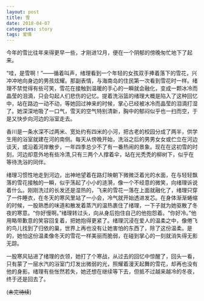 ```yaml
---
layout: post
title: 雪
date: 2018-04-07
categories: story
tags: 爱情
---
```


今年的雪比往年来得更早一些，才刚进12月，便在一个阴郁的傍晚匆忙地下了起来。

“哇，是雪啊！”——循着叫声，绪理看到一个年轻的女孩双手捧着落下的雪花，兴冲冲地向身边的男孩炫耀。那副表情，与海南岛的住民第一次看到雪花时一样。绪理不禁觉得有些可笑，雪花在接触到温暖的手心的一瞬就会融化，变成一颗冰冷而晶莹的泪滴，只会勾起人们悲伤的记忆。提着洗浴篮的绪理大概是陷入了这种回忆中，站在路边一动不动，等她回过神来的时候，掌心已经被冰冷而晶莹的泪滴打湿了。她深深地吸了一口气，雪天的空气特别清新，胸中的郁闷似乎也一扫而空，于是又快步向河边的浴室走去。

香川是一条水深不过两米、宽处约有四米的小河，把古老的校园分成了两半，供学生用的浴室就建在河的南侧。每天从傍晚开始，洗浴之后的男男女女或伫立在河边谈天，或沿着河岸散步，一年四季总少不了有一番热闹的景象。现在在这初雪的时刻，河边却意外地有些冷清,只有三两个人撑着伞，站在光秃秃的柳树下，似乎在等待洗浴的同伴。

绪理习惯性地走到河边，出神地望着在路灯映朝下微微泛着光的水面，在与轻轻飘落的雪花接触的一瞬，似乎荡起了小小的涟漪，像一个不经意的微笑，向绪理诉说着什么。刚刚洗过的长发还是湿热的，飞来的雪花一落在上面就融化了，绪理只穿了一件睡衣，在冬天的寒风里站了一小会，冷气就开始透进发芯。在身体渐渐蜷缩的时候，一股熟悉的味道和散发着蒸汽的温热裹住了绪理，一下子就为她驱散了冬夜的寒意。“你好慢啊。”绪理转过头，向从身后抱住自己的他抱怨着。“你好冷。”他用略带歉意的笑容回复着，把她抱得更紧了。绪理沉浸在爱人的温柔之中，像倦飞的鸟儿找到了归依的巢，世界上再也没有让她害怕的东西了，除了这份温柔。是的，她怕这份温柔像冬天的雪花一样美丽而脆弱，在碰到掌心的一刻就消失得无影无踪。

一股寒风钻进了绪理的衣领，她打了个寒战，从过去的回忆中惊醒了，回头一看，只有蒙了一层水汽的浴室门灯发出微弱的光，照耀着漫天起舞的雪花，却再也没有他的身影。绪理有些怅然若失，她还想在继续等下去，但抵不过越来越冷的冬夜，终于还是回去了。

(~~未完待续~~)


